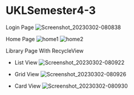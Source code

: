 # UKLSemester4-3
Login Page
![Screenshot_20230302-080838](https://user-images.githubusercontent.com/95407254/222305634-75e92832-739f-4dcd-b349-9901a13c17f8.png)

Home Page
![home1](https://user-images.githubusercontent.com/95407254/222305689-4492b1f1-1a09-400f-a227-0d5370feb809.png)
![home2](https://user-images.githubusercontent.com/95407254/222305696-638b0aef-84da-4c06-9380-dc3b091a7e65.png)

Library Page With RecycleView
- List View
![Screenshot_20230302-080922](https://user-images.githubusercontent.com/95407254/222305807-06c4a6d0-1b43-40ef-ab7d-e34fbc793d40.png)

- Grid View
![Screenshot_20230302-080926](https://user-images.githubusercontent.com/95407254/222305833-98c673be-884e-4cdd-976a-494f5921e0e6.png)

- Card View
![Screenshot_20230302-080930](https://user-images.githubusercontent.com/95407254/222305850-de1a531f-6826-4efe-903d-1bad89e89b58.png)
